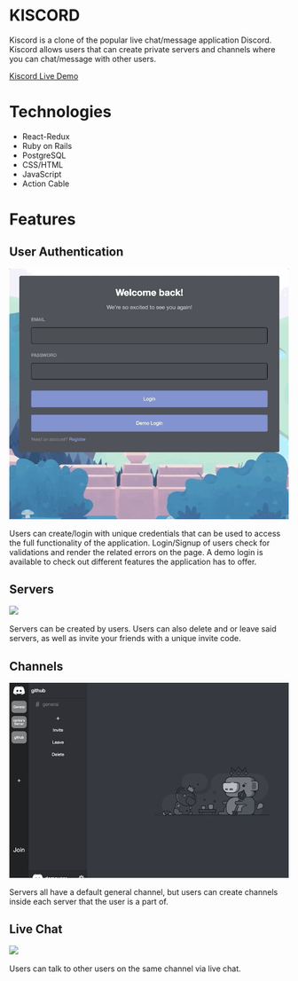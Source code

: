 # KISCORD

Kiscord is a clone of the popular live chat/message application Discord. Kiscord allows users that can create private servers and channels where you can chat/message with other users.

[Kiscord Live Demo](https://kiscord.herokuapp.com/#/)

# Technologies

* React-Redux
* Ruby on Rails
* PostgreSQL
* CSS/HTML
* JavaScript
* Action Cable

# Features

## User Authentication

![](userauth.gif)

Users can create/login with unique credentials that can be used to access the full functionality of the application. Login/Signup of users check for validations and render the related errors on the page. A demo login is available to check out different features the application has to offer.

## Servers

![](server.gif)

Servers can be created by users. Users can also delete and or leave said servers, as well as invite your friends with a unique invite code.

## Channels

![](channel.gif)

Servers all have a default general channel, but users can create channels inside each server that the user is a part of.

## Live Chat

![](livechat.gif)

Users can talk to other users on the same channel via live chat.
